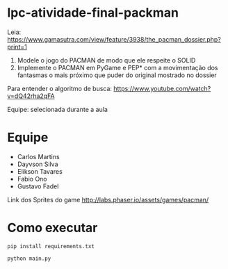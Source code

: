 # lpc-atividade-final-packman

Leia: https://www.gamasutra.com/view/feature/3938/the_pacman_dossier.php?print=1


1) Modele o jogo do PACMAN de modo que ele respeite o SOLID
2) Implemente o PACMAN em PyGame e PEP* com a movimentação dos fantasmas o mais próximo que puder do original mostrado no dossier

Para entender o algoritmo de busca: https://www.youtube.com/watch?v=dQ42rha2qFA


Equipe: selecionada durante a aula

# Equipe

- Carlos Martins
- Dayvson Silva
- Elikson Tavares
- Fabio Ono
- Gustavo Fadel


Link dos Sprites do game
http://labs.phaser.io/assets/games/pacman/

# Como executar 
```
pip install requirements.txt

python main.py
```
